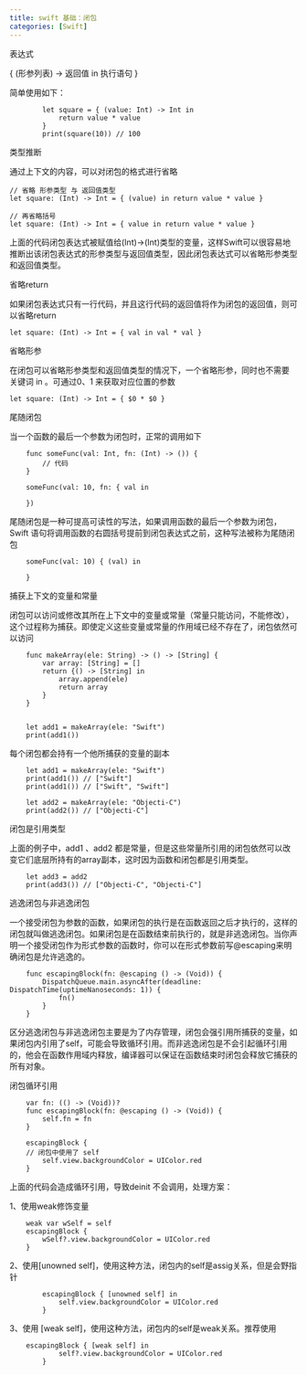 ```yaml
---
title: swift 基础：闭包
categories: [Swift]
---
```


表达式

{ (形参列表) -> 返回值 in
	执行语句
}

简单使用如下：
```
        let square = { (value: Int) -> Int in
            return value * value
        }
        print(square(10)) // 100
```


类型推断

通过上下文的内容，可以对闭包的格式进行省略
```
// 省略 形参类型 与 返回值类型
let square: (Int) -> Int = { (value) in return value * value }

// 再省略括号
let square: (Int) -> Int = { value in return value * value }

```

上面的代码闭包表达式被赋值给(Int)->(Int)类型的变量，这样Swift可以很容易地推断出该闭包表达式的形参类型与返回值类型，因此闭包表达式可以省略形参类型和返回值类型。

省略return

如果闭包表达式只有一行代码，并且这行代码的返回值将作为闭包的返回值，则可以省略return

```
let square: (Int) -> Int = { val in val * val }
```

省略形参

在闭包可以省略形参类型和返回值类型的情况下，一个省略形参，同时也不需要 关键词 in 。可通过$0、$1 来获取对应位置的参数

```
let square: (Int) -> Int = { $0 * $0 }
```


尾随闭包

当一个函数的最后一个参数为闭包时，正常的调用如下
```
    func someFunc(val: Int, fn: (Int) -> ()) {
        // 代码
    }

    someFunc(val: 10, fn: { val in
    
    })
```

尾随闭包是一种可提高可读性的写法，如果调用函数的最后一个参数为闭包，Swift 语句将调用函数的右圆括号提前到闭包表达式之前，这种写法被称为尾随闭包

```
    someFunc(val: 10) { (val) in
    
    }
```

捕获上下文的变量和常量

闭包可以访问或修改其所在上下文中的变量或常量（常量只能访问，不能修改），这个过程称为捕获。即使定义这些变量或常量的作用域已经不存在了，闭包依然可以访问

```
    func makeArray(ele: String) -> () -> [String] {
        var array: [String] = []
        return {() -> [String] in
            array.append(ele)
            return array
        }
    }


    let add1 = makeArray(ele: "Swift")
    print(add1())
```
每个闭包都会持有一个他所捕获的变量的副本

```
    let add1 = makeArray(ele: "Swift")
    print(add1()) // ["Swift"]
    print(add1()) // ["Swift", "Swift"]

    let add2 = makeArray(ele: "Objecti-C")
    print(add2()) // ["Objecti-C"]
```

闭包是引用类型

上面的例子中，add1 、add2 都是常量，但是这些常量所引用的闭包依然可以改变它们底层所持有的array副本，这时因为函数和闭包都是引用类型。

```
    let add3 = add2
    print(add3()) // ["Objecti-C", "Objecti-C"]
```


逃逸闭包与非逃逸闭包

一个接受闭包为参数的函数，如果闭包的执行是在函数返回之后才执行的，这样的闭包就叫做逃逸闭包。如果闭包是在函数结束前执行的，就是非逃逸闭包。当你声明一个接受闭包作为形式参数的函数时，你可以在形式参数前写@escaping来明确闭包是允许逃逸的。

```
    func escapingBlock(fn: @escaping () -> (Void)) {
        DispatchQueue.main.asyncAfter(deadline: DispatchTime(uptimeNanoseconds: 1)) {
            fn()
        }
    }
```

区分逃逸闭包与非逃逸闭包主要是为了内存管理，闭包会强引用所捕获的变量，如果闭包内引用了self，可能会导致循环引用。而非逃逸闭包是不会引起循环引用的，他会在函数作用域内释放，编译器可以保证在函数结束时闭包会释放它捕获的所有对象。

闭包循环引用

```
    var fn: (() -> (Void))?
    func escapingBlock(fn: @escaping () -> (Void)) {
        self.fn = fn
    }
    
    escapingBlock {
	// 闭包中使用了 self
        self.view.backgroundColor = UIColor.red
    }
```

上面的代码会造成循环引用，导致deinit 不会调用，处理方案：

1、使用weak修饰变量

```
    weak var wSelf = self
    escapingBlock {
        wSelf?.view.backgroundColor = UIColor.red
    }
```



2、使用[unowned self]，使用这种方法，闭包内的self是assig关系，但是会野指针
```
        escapingBlock { [unowned self] in
            self.view.backgroundColor = UIColor.red
        }
```

3、使用 [weak self]，使用这种方法，闭包内的self是weak关系。推荐使用
```
	escapingBlock { [weak self] in
            self?.view.backgroundColor = UIColor.red
        }
```
